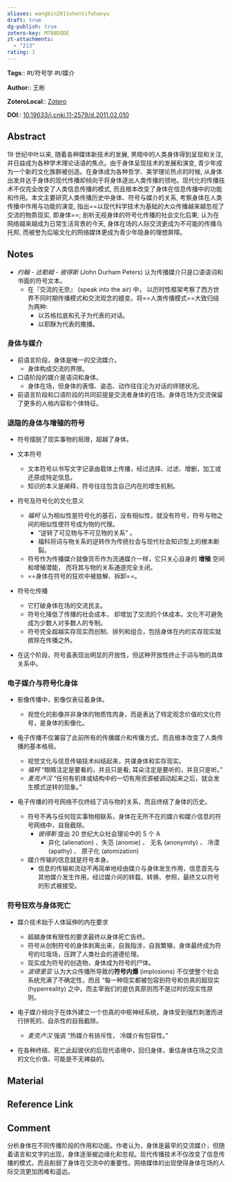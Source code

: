 ```yaml
---
aliases: wangbin2011shentifuhaoyu
draft: true
dg-publish: true
zotero-key: M788DQDE
zt-attachments:
  - "213"
rating: 1
---
```


**Tags**:: #t/符号学 #t/媒介 

**Author**:: 王彬 

**ZoteroLocal**:: [Zotero](zotero://select/library/items/M788DQDE)

**DOI**:: [10.19633/j.cnki.11-2579/d.2011.02.010](https://kns.cnki.net/kcms/detail/detail.aspx?filename=ZGQL201102011&dbcode=CJFD&dbname=CJFD2011&v=Yl0xmubIAfStpQbygSP1ZAjjeufGxrEP9mSLC8NE5jneLDOE7GzdEM9EE0hkLBZz)

## Abstract

19 世纪中叶以来, 随着各种媒体新技术的发展, 黑暗中的人类身体得到呈现和关注, 并日益成为各种学术理论话语的焦点。由于身体呈现技术的发展和演变, 青少年成为一个新的文化族群被创造。在身体成为各种哲学、美学理论热点的时候, 从身体出发并达于身体的现代传播却倾向于将身体逐出人类传播的领地。现代化的传播技术不仅完全改变了人类信息传播的模式, 而且根本改变了身体在信息传播中的功能和作用。本文主要研究人类传播历史中身体、符号与媒介的关系, 考察身体在人类传播中作用与功能的演变, 指出==以现代科学技术为基础的大众传播越来越忽视了交流的物质现实, 即身体==; 剖析无视身体的符号化传播的社会文化后果; 认为在网络越来越成为日常生活背景的今天, 身体在场的人际交流更成为不可能的传播乌托邦, 而被誉为后喻文化的网络媒体更成为青少年隐身的理想屏障。

## Notes

- *约翰 - 达勒姆 - 彼得斯* (John Durham Peters) 认为传播媒介只是口语语词和书面的符号文本。
	- 在『交流的无奈』 (speak into the air) 中， 以历时性框架考察了西方世界不同时期传播模式和交流观念的嬗变。将==人类传播模式==大致归结为两种: 
		- 以苏格拉底和孔子为代表的对话。
		- 以耶酥为代表的撒播。

### 身体与媒介

- 前语言阶段，身体是唯一的交流媒介。
	- 身体构成交流的界限。
- 口语阶段的媒介是语词和身体。
	- 身体在场，但身体的表情、姿态、动作往往沦为对话的伴随状况。
- 前语言阶段和口语阶段的共同前提是交流者身体的在场。身体在场为交流保留了更多的人格内容和个体特征。

### 退隐的身体与增殖的符号

- 符号摆脱了现实事物的局限，超越了身体。
- 文本符号
	- 文本符号以书写文字记录由载体上传播，经过选择、过滤、增删，加工或还原成特定信息。
	- 知识的本义是阐释，符号往往包含自己内在的增生机制。
- 符号及符号化的文化意义
	- *福柯* 认为相似性是符号化的基石，没有相似性，就没有符号，符号与物之间的相似性使符号成为物的代理。
		- “逆转了可见物与不可见物的关系” 。
		- 福科将词与物关系的逆转作为传统社会与现代社会知识型上的根本断裂。
	- 符号作为传播媒介就像货币作为流通媒介一样，它只关心自身的 **增殖** 空间和增殖潜能， 而将其与物的关系通道完全关闭。
	- ==身体在符号的狂欢中被肢解、拆卸==。
- 符号化传播
	- 它打破身体在场的交流民主。
	- 符号化降低了传播的社会成本， 却增加了交流的个体成本。文化不可避免成为少数人对多数人的专制。
	- 符号完全超越实存现实而创制、排列和组合，包括身体在内的实存现实就摈除在传播之外。

- 在这个阶段，符号虽表现出明显的开放性，但这种开放性终止于词与物的具体关系中。

### 电子媒介与符号化身体

- 影像传播中，影像仅表征着身体。
	- 视觉化的影像并非身体的物质性肉身，而是表达了特定观念价值的文化符号，是身体的影像化。
- 电子传播不仅兼容了此前所有的传播媒介和传播方式，而且根本改变了人类传播的基本格局。
	- 视觉文化与信息传输技术纠结起来，共谋身体和实存现实。
	- *福柯* “眼睛注定是要看的，并且只是看; 耳朵注定是要听的，并且只是听。”
	- *麦克卢汉* “任何有机体或结构中的一切有用资源被调动起来之后，就会发生模式逆转的现象。”

- 电子传播的符号网络不仅终结了词与物的关系，而且终结了身体的历史。
	- 符号不再与任何现实事物相联系，身体在无所不在的媒介和媒介信息的符号网络中，自我截除。
		- *彼得斯* 提出 20 世纪大众社会理论中的 5 个 A
			- 异化 (alienation) 、失范 (anomie) 、 无名 (anonymity) 、 冷漠 (apathy) 、 原子化 (atomization) 
	- 媒介传输的信息就是符号本身。
		- 信息的传输和流动不再简单地经由媒介与身体发生作用，信息首先与其他媒介发生作用，经过媒介间的转载、转换、参照，最终又以符号的形式被接受。

### 符号狂欢与身体死亡

- 媒介技术始于人体延伸的内在要求
	- 超越身体有限性的要求最终以身体死亡告终。
	- 符号从创制符号的身体剥离出来，自我指涉，自我繁殖，身体最终成为符号的垃圾场，压跨了人类社会的道德伦理。
	- 现实成为符号的创造物，身体成为符号的尸体。
	- *波德里亚* 认为大众传播所导致的**符号内爆** (implosions) 不仅使整个社会系统充满了不确定性，而且 “每一种现实都被包容到符号和仿真的超现实 (hyperreality) 之中。而主宰我们的是仿真原则而不是过时的现实性原则。
- 电子媒介倾向于在体外建立一个仿真的中枢神经系统，身体受到强烈刺激而进行拼死的、自杀性的自我截除。
	- *麦克卢汉* 强调 “热媒介有排斥性， 冷媒介有包容性。”

- 在各种终结、死亡此起彼伏的后现代语境中，回归身体，重估身体在场之交流的文化价值，可能是不无裨益的。

## Material

## Reference Link

## Comment

分析身体在不同传播阶段的作用和功能。作者认为，身体是最早的交流媒介，但随着语言和文字的出现，身体逐渐被边缘化和忽视。现代传播技术不仅改变了信息传播的模式，而且削弱了身体在交流中的重要性。网络媒体的出现使得身体在场的人际交流更加困难和遥远。
